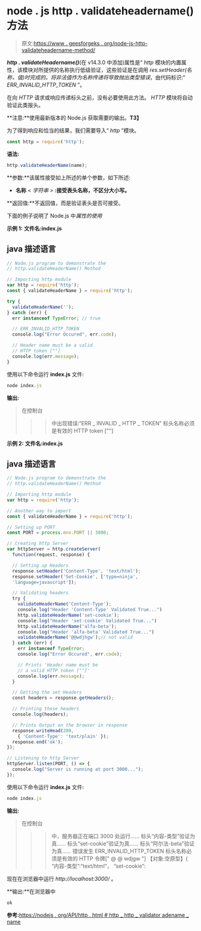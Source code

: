 # node . js http . validateheadername()方法

> 原文:[https://www . geesforgeks . org/node-js-http-validateheadername-method/](https://www.geeksforgeeks.org/node-js-http-validateheadername-method/)

***http . validateHeadername()***(在 v14.3.0 中添加)属性是“ *http* 模块的内置属性，该模块对所提供的名称执行低级验证，这些验证是在调用 *res.setHeader(名称，值)*时完成的。将非法值作为名称传递将导致抛出*类型错误*，由代码标识:“ *ERR_INVALID_HTTP_TOKEN* ”。

在向 *HTTP* 请求或响应传递标头之前，没有必要使用此方法。 *HTTP* 模块将自动验证此类报头。

**注意:**使用最新版本的 Node.js 获取需要的输出。**T3】**

为了得到响应和恰当的结果，我们需要导入“ *http* ”模块。

```js
const http = require('http');
```

**语法:**

```js
http.validateHeaderName(name);
```

**参数:**该属性接受如上所述的单个参数，如下所述:

*   **名称** < *字符串* > **:接受表头名称，不区分大小写。**

**返回值:**不返回值，而是验证表头是否可接受。

下面的例子说明了 Node.js 中*属性的使用*

**示例 1:** **文件名:index.js**

## java 描述语言

```js
// Node.js program to demonstrate the
// http.validateHeaderName() Method

// Importing http module
var http = require('http');
const { validateHeaderName } = require('http');

try {
  validateHeaderName('');
} catch (err) {
  err instanceof TypeError; // true

  // ERR_INVALID_HTTP_TOKEN
  console.log("Error Occured", err.code);

  // Header name must be a valid
  // HTTP token [""]
  console.log(err.message);
}
```

使用以下命令运行 **index.js** 文件:

```js
node index.js
```

**输出:**

> 在控制台
> > >中出现错误:“ERR _ INVALID _ HTTP _ TOKEN”
> >>标头名称必须是有效的 HTTP token [""]

**示例 2:** **文件名:index.js**

## java 描述语言

```js
// Node.js program to demonstrate the
// http.validateHeaderName() Method

// Importing http module
var http = require('http');

// Another way to import
const { validateHeaderName } = require('http');

// Setting up PORT
const PORT = process.env.PORT || 3000;

// Creating http Server
var httpServer = http.createServer(
  function(request, response) {

  // Setting up Headers
  response.setHeader('Content-Type', 'text/html');
  response.setHeader('Set-Cookie', ['type=ninja',
  'language=javascript']);

  // Validating headers
  try {
    validateHeaderName('Content-Type');
    console.log("Header 'Content-Type' Validated True...")
    http.validateHeaderName('set-cookie');
    console.log("Header 'set-cookie' Validated True...")
    http.validateHeaderName('alfa-beta');
    console.log("Header 'alfa-beta' Validated True...")
    validateHeaderName('@@wdjhgw');// not valid
  } catch (err) {
    err instanceof TypeError;
    console.log("Error Occured", err.code);

    // Prints 'Header name must be
    // a valid HTTP token [""]'
    console.log(err.message);
  }

  // Getting the set Headers
  const headers = response.getHeaders();

  // Printing those headers
  console.log(headers);

  // Prints Output on the browser in response
  response.writeHead(200,
    { 'Content-Type': 'text/plain' });
  response.end('ok');
});

// Listening to http Server
httpServer.listen(PORT, () => {
  console.log("Server is running at port 3000...");
});
```

使用以下命令运行 **index.js** 文件:

```js
node index.js
```

**输出:**

> 在控制台
> > >中，服务器正在端口 3000 处运行……
> 标头“内容-类型”验证为真……
> 标头“set-cookie”验证为真……
> 标头“阿尔法-beta”验证为真……
> 错误发生 ERR_INVALID_HTTP_TOKEN
> 标头名称必须是有效的 HTTP 令牌[" @ @ wdjgw "]
> 【对象:空原型】{
> “内容-类型”:“text/html”，
> “set-cookie”:

现在在浏览器中运行 *http://localhost:3000/* 。

**输出:**在浏览器中

```js
ok
```

**参考:**[https://nodejs . org/API/http . html # http _ http _ validator adename _ name](https://nodejs.org/api/http.html#http_http_validateheadername_name)